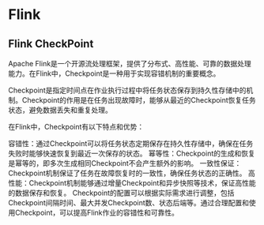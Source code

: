 # Flink
## Flink CheckPoint
Apache Flink是一个开源流处理框架，提供了分布式、高性能、可靠的数据处理能力。在Flink中，Checkpoint是一种用于实现容错机制的重要概念。

Checkpoint是指定时间点在作业执行过程中将任务状态保存到持久性存储中的机制。Checkpoint的作用是在任务出现故障时，能够从最近的Checkpoint恢复任务状态，避免数据丢失和重复处理。

在Flink中，Checkpoint有以下特点和优势：

容错性：通过Checkpoint可以将任务状态定期保存在持久性存储中，确保在任务失败时能够快速恢复到最近一次保存的状态。
幂等性：Checkpoint的生成和恢复是幂等的，即多次生成相同Checkpoint不会产生额外的影响。
一致性保证：Checkpoint机制保证了任务在故障恢复时的一致性，确保任务状态的正确性。
高性能：Checkpoint机制能够通过增量Checkpoint和异步快照等技术，保证高性能的数据保存和恢复。
Checkpoint的配置可以根据实际需求进行调整，包括Checkpoint间隔时间、最大并发Checkpoint数、状态后端等。通过合理配置和使用Checkpoint，可以提高Flink作业的容错性和可靠性。